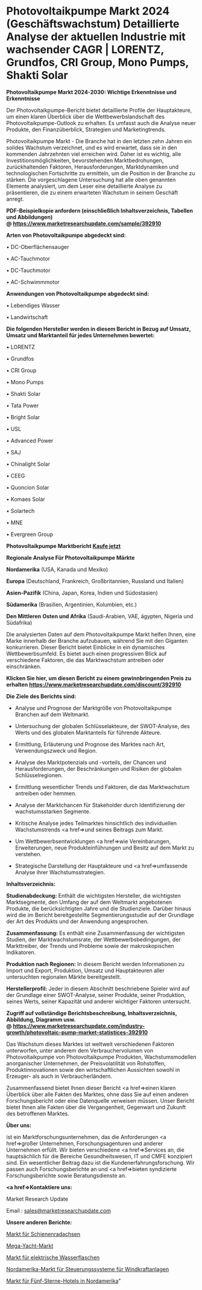 # Photovoltaikpumpe Markt 2024 (Geschäftswachstum) Detaillierte Analyse der aktuellen Industrie mit wachsender CAGR | LORENTZ, Grundfos, CRI Group, Mono Pumps, Shakti Solar

<strong>Photovoltaikpumpe Markt 2024-2030: Wichtige Erkenntnisse und Erkenntnisse</strong>

Der Photovoltaikpumpe-Bericht bietet detaillierte Profile der Hauptakteure, um einen klaren Überblick über die Wettbewerbslandschaft des Photovoltaikpumpe-Outlook zu erhalten. Es umfasst auch die Analyse neuer Produkte, den Finanzüberblick, Strategien und Marketingtrends.

Photovoltaikpumpe Markt - Die Branche hat in den letzten zehn Jahren ein solides Wachstum verzeichnet, und es wird erwartet, dass sie in den kommenden Jahrzehnten viel erreichen wird. Daher ist es wichtig, alle Investitionsmöglichkeiten, bevorstehenden Marktbedrohungen, zurückhaltenden Faktoren, Herausforderungen, Marktdynamiken und technologischen Fortschritte zu ermitteln, um die Position in der Branche zu stärken. Die vorgeschlagene Untersuchung hat alle oben genannten Elemente analysiert, um dem Leser eine detaillierte Analyse zu präsentieren, die zu einem erwarteten Wachstum in seinem Geschäft anregt.

<strong><b>PDF-Beispielkopie anfordern (einschließlich Inhaltsverzeichnis, Tabellen und Abbildungen) @ </b></strong><strong><a href=https://www.marketresearchupdate.com/sample/392910><strong>https://www.marketresearchupdate.com/sample/392910</u></a></strong></strong>

<strong>Arten von Photovoltaikpumpe abgedeckt sind:</strong>

• DC-Oberflächensauger

• AC-Tauchmotor

• DC-Tauchmotor

• AC-Schwimmmotor

<strong>Anwendungen von Photovoltaikpumpe abgedeckt sind:</strong>

• Lebendiges Wasser

• Landwirtschaft

<strong>Die folgenden Hersteller werden in diesem Bericht in Bezug auf Umsatz, Umsatz und Marktanteil für jedes Unternehmen bewertet:</strong>

• LORENTZ

• Grundfos

• CRI Group

• Mono Pumps

• Shakti Solar

• Tata Power

• Bright Solar

• USL

• Advanced Power

• SAJ

• Chinalight Solar

• CEEG

• Quoncion Solar

• Komaes Solar

• Solartech

• MNE

• Evergreen Group

<strong>Photovoltaikpumpe Marktbericht <a href=https://www.marketresearchupdate.com/buynow/392910>Kaufe jetzt</a></strong>

<strong>Regionale Analyse Für Photovoltaikpumpe Märkte</strong>

<strong>Nordamerika</strong> (USA, Kanada und Mexiko)

<strong>Europa</strong> (Deutschland, Frankreich, Großbritannien, Russland und Italien)

<strong>Asien-Pazifik</strong> (China, Japan, Korea, Indien und Südostasien)

<strong>Südamerika</strong> (Brasilien, Argentinien, Kolumbien, etc.)

<strong>Den Mittleren</strong> <strong>Osten und Afrika</strong> (Saudi-Arabien, VAE, ägypten, Nigeria und Südafrika)

Die analysierten Daten auf dem Photovoltaikpumpe Markt helfen Ihnen, eine Marke innerhalb der Branche aufzubauen, während Sie mit den Giganten konkurrieren. Dieser Bericht bietet Einblicke in ein dynamisches Wettbewerbsumfeld. Es bietet auch einen progressiven Blick auf verschiedene Faktoren, die das Marktwachstum antreiben oder einschränken.

<strong>Klicken Sie hier, um diesen Bericht zu einem gewinnbringenden Preis zu erhalten
</strong><strong><a href=https://www.marketresearchupdate.com/discount/392910>https://www.marketresearchupdate.com/discount/392910</b></u></strong></a>

<strong>Die Ziele des Berichts sind:</strong>

- Analyse und Prognose der Marktgröße von Photovoltaikpumpe Branchen auf dem Weltmarkt.

- Untersuchung der globalen Schlüsselakteure, der SWOT-Analyse, des Werts und des globalen Marktanteils für führende Akteure.

- Ermittlung, Erläuterung und Prognose des Marktes nach Art, Verwendungszweck und Region.

- Analyse des Marktpotenzials und -vorteils, der Chancen und Herausforderungen, der Beschränkungen und Risiken der globalen Schlüsselregionen.

- Ermittlung wesentlicher Trends und Faktoren, die das Marktwachstum antreiben oder hemmen.

- Analyse der Marktchancen für Stakeholder durch Identifizierung der wachstumsstarken Segmente.

- Kritische Analyse jedes Teilmarktes hinsichtlich des individuellen Wachstumstrends <a href=>und</a> seines Beitrags zum Markt.

- Um Wettbewerbsentwicklungen <a href=>wie</a> Vereinbarungen, Erweiterungen, neue Produkteinführungen und Besitz auf dem Markt zu verstehen.

- Strategische Darstellung der Hauptakteure und <a href=>umfas</a>sende Analyse ihrer Wachstumsstrategien.

<strong>Inhaltsverzeichnis:</strong>

<strong>Studienabdeckung:</strong> Enthält die wichtigsten Hersteller, die wichtigsten Marktsegmente, den Umfang der auf dem Weltmarkt angebotenen Produkte, die berücksichtigten Jahre und die Studienziele. Darüber hinaus wird die im Bericht bereitgestellte Segmentierungsstudie auf der Grundlage der Art des Produkts und der Anwendung angesprochen.

<strong>Zusammenfassung:</strong> Es enthält eine Zusammenfassung der wichtigsten Studien, der Marktwachstumsrate, der Wettbewerbsbedingungen, der Markttreiber, der Trends und Probleme sowie der makroskopischen Indikatoren.

<strong>Produktion nach Regionen:</strong> In diesem Bericht werden Informationen zu Import und Export, Produktion, Umsatz und Hauptakteuren aller untersuchten regionalen Märkte bereitgestellt.

<strong>Herstellerprofil:</strong> Jeder in diesem Abschnitt beschriebene Spieler wird auf der Grundlage einer SWOT-Analyse, seiner Produkte, seiner Produktion, seines Werts, seiner Kapazität und anderer wichtiger Faktoren untersucht.

<strong><b>Zugriff auf vollständige Berichtsbeschreibung, Inhaltsverzeichnis, Abbildung, Diagramm usw. @ </b></strong><strong><a href=https://www.marketresearchupdate.com/industry-growth/photovoltaic-pump-market-statistices-392910>https://www.marketresearchupdate.com/industry-growth/photovoltaic-pump-market-statistices-392910</a></strong>

Das Wachstum dieses Marktes ist weltweit verschiedenen Faktoren unterworfen, unter anderem dem Verbrauchervolumen von Photovoltaikpumpe von Photovoltaikpumpe Produkten, Wachstumsmodellen anorganischer Unternehmen, der Preisvolatilität von Rohstoffen, Produktinnovationen sowie den wirtschaftlichen Aussichten sowohl in Erzeuger- als auch in Verbraucherländern.

Zusammenfassend bietet Ihnen dieser Bericht <a href=>einen</a> klaren Überblick über alle Fakten des Marktes, ohne dass Sie auf einen anderen Forschungsbericht oder eine Datenquelle verweisen müssen. Unser Bericht bietet Ihnen alle Fakten über die Vergangenheit, Gegenwart und Zukunft des betroffenen Marktes.

<strong>Über uns:</strong>

 ist ein Marktforschungsunternehmen, das die Anforderungen <a href=>großer</a> Unternehmen, Forschungsagenturen und anderer Unternehmen erfüllt. Wir bieten verschiedene <a href=>Services</a> an, die hauptsächlich für die Bereiche Gesundheitswesen, IT und CMFE konzipiert sind. Ein wesentlicher Beitrag dazu ist die Kundenerfahrungsforschung. Wir passen auch Forschungsberichte an und <a href=>bieten</a> syndizierte Forschungsberichte sowie Beratungsdienste an.

<strong><a href=>Kontaktiere uns:</a></strong>

Market Research Update

Email : sales@marketresearchupdate.com

<strong>Unsere anderen Berichte:</strong>

<a href=https://www.linkedin.com/pulse/rail-wheel-axle-market-2023-future-scope-demands>Markt für Schienenradachsen</a>

<a href=https://www.linkedin.com/pulse/mega-yachts-market-analysis-segment-region>Mega-Yacht-Markt</a>

<a href=https://www.linkedin.com/pulse/electric-water-bottle-market-outlooks-2023-size>Markt für elektrische Wasserflaschen</a>

<a href=https://www.linkedin.com/pulse/north-america-wind-turbine-control-systems-market-trends>Nordamerika-Markt für Steuerungssysteme für Windkraftanlagen</a>

<a href=https://www.linkedin.com/pulse/north-america-five-star-hotel-market-2023-top-twr0f/>Markt für Fünf-Sterne-Hotels in Nordamerika</a>"

